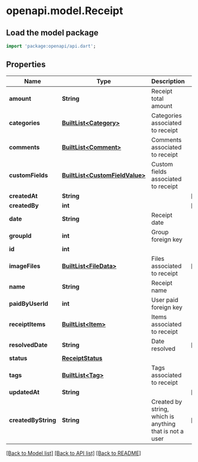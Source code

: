 # openapi.model.Receipt

## Load the model package
```dart
import 'package:openapi/api.dart';
```

## Properties
Name | Type | Description | Notes
------------ | ------------- | ------------- | -------------
**amount** | **String** | Receipt total amount | 
**categories** | [**BuiltList&lt;Category&gt;**](Category.md) | Categories associated to receipt | 
**comments** | [**BuiltList&lt;Comment&gt;**](Comment.md) | Comments associated to receipt | 
**customFields** | [**BuiltList&lt;CustomFieldValue&gt;**](CustomFieldValue.md) | Custom fields associated to receipt | 
**createdAt** | **String** |  | [optional] 
**createdBy** | **int** |  | [optional] 
**date** | **String** | Receipt date | 
**groupId** | **int** | Group foreign key | 
**id** | **int** |  | 
**imageFiles** | [**BuiltList&lt;FileData&gt;**](FileData.md) | Files associated to receipt | [optional] 
**name** | **String** | Receipt name | 
**paidByUserId** | **int** | User paid foreign key | 
**receiptItems** | [**BuiltList&lt;Item&gt;**](Item.md) | Items associated to receipt | 
**resolvedDate** | **String** | Date resolved | [optional] 
**status** | [**ReceiptStatus**](ReceiptStatus.md) |  | 
**tags** | [**BuiltList&lt;Tag&gt;**](Tag.md) | Tags associated to receipt | 
**updatedAt** | **String** |  | [optional] 
**createdByString** | **String** | Created by string, which is anything that is not a user | [optional] 

[[Back to Model list]](../README.md#documentation-for-models) [[Back to API list]](../README.md#documentation-for-api-endpoints) [[Back to README]](../README.md)


